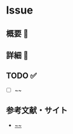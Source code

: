 # Issue

## 概要 :eyes:

## 詳細 :speech_balloon:

## TODO :white_check_mark:

- [ ] ~~

## 参考文献・サイト

- [~~]()
